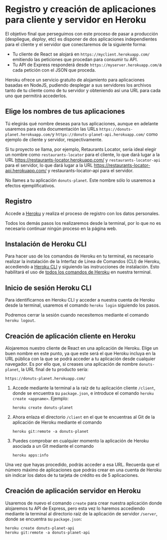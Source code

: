 
# Registro y creación de aplicaciones para cliente y servidor en Heroku

El objetivo final que perseguimos con este proceso de pasar a producción (despliegue, _deploy_, etc) es disponer de dos aplicaciones independientes para el cliente y el servidor que conectaremos de la siguiente forma:

- Tu cliente de React se alojará en `https://myclient.herokuapp.com/` emitiendo las peticiones que procedan para consumir tu API.
- Tu API de Express responderá desde `https://myserver.herokuapp.com/`a cada petición con el JSON que proceda.

Heroku ofrece un servicio gratuito de alojamiento para aplicaciones basadas en NodeJS, pudiendo desplegar a sus servidores los archivos tanto de tu cliente como de tu servidor y obteniendo así una URL para cada uno que permitirá accederlos.

## Elige los nombres de tus aplicaciones 

Tú elegirás qué nombre deseas para tus aplicaciones, aunque en adelante usaremos para esta documentación las URLs `https://donuts-planet.herokuapp.com/`y `https://donuts-planet-api.herokuapp.com/` como ejemplo de cliente y servidor, respectivamente. 

Si tu proyecto se llama, por ejemplo, Retaurants Locator, sería ideal elegir un nombre como `restaurants-locator` para el cliente, lo que dará lugar a la URL https://restaurants-locator.herokuapp.com/ y `restaurants-locator-api` para el servidor, lo que dará lugar a la URL https://restaurants-locator-api.herokuapp.com/ y restaurants-locator-api para el servidor.

No llames a tu aplicación `donuts-planet`. Este nombre sólo lo usaremos a efectos ejemplificativos.

## Registro 

Accede a [Heroku](https://www.heroku.com/) y realiza el proceso de registro con los datos personales.

Todos los demás pasos los realizaremos desde la terminal, por lo que no es necesario continuar ningún proceso en la página web.

## Instalación de Heroku CLI

Para hacer uso de los comandos de Heroku en tu terminal, es necesario realizar la instalación de la Interfaz de Línea de Comandos (CLI) de Heroku, accediendo a [Heroku CLI](https://devcenter.heroku.com/articles/heroku-cli) y siguiendo las instrucciones de instalación. 
Esto habilitará el uso de [todos los comandos de Heroku](https://devcenter.heroku.com/articles/heroku-cli-commands) en nuestra terminal.

## Inicio de sesión Heroku CLI

Para identificarnos en Heroku CLI y acceder a nuestra cuenta de Heroku desde la terminal, usaremos el comando `heroku login` siguiendo los pasos. 

Podremos cerrar la sesión cuando necesitemos mediante el comando `heroku logout`.

## Creación de aplicación cliente en Heroku

Alojaremos nuestro cliente de React en una aplicación de Heroku. Elige un buen nombre en este punto, ya que este será el que Heroku incluya en la URL pública con la que se podrá acceder a tu aplicación desde cualquier navegador. Es por ello que, si creases una aplicación de nombre `donuts-planet`, la URL final de tu producto sería:

    https://donuts-planet.herokuapp.com/
    
1. Accede mediante la terminal a la raíz de tu aplicación cliente `/client`, donde se encuentra su `package.json`, e introduce el comando `heroku create <appname>`. Ejemplo:

   ````
   heroku create donuts-planet
   ````

2. Ahora enlaza el directorio `/client` en el que te encuentras al Git de la aplicación de Heroku mediante el comando 

   ````
   heroku git:remote -a donuts-planet
   ````

3. Puedes comprobar en cualquier momento la aplicación de Heroku asociada a un Git mediante el comando

   ````
   heroku apps:info
   ````
 
Una vez que hayas procedido, podrás acceder a esa URL. Recuerda que el número máximo de aplicaciones que podrás crear en una cuenta de Heroku sin indicar los datos de tu tarjeta de crédito es de 5 aplicaciones.

## Creación de aplicación servidor en Heroku

Usaremos de nuevo el comando `create` para crear nuestra aplicación donde alojaremos tu API de Express, pero esta vez lo haremos accediendo mediante la terminal al directorio raíz de la aplicación de servidor `/server`, donde se encuentra su `package.json`: 

    heroku create donuts-planet-api
    heroku git:remote -a donuts-planet-api

